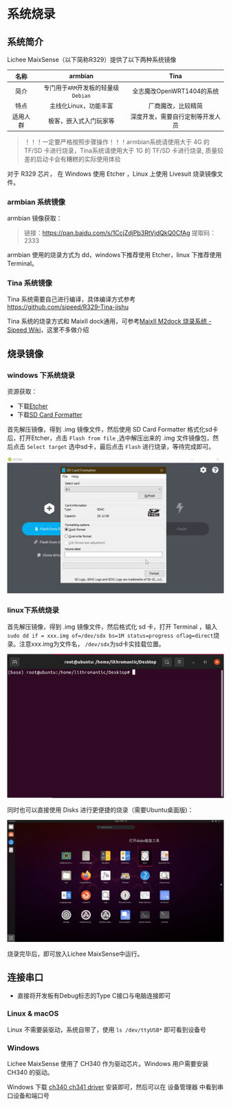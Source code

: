 # 系统烧录


## 系统简介

Lichee MaixSense（以下简称R329）提供了以下两种系统镜像

|   名称   |               armbian               |       Tina      |
| :------: | :------------------------: | :----------------------: |
|   简介   | 专门用于`ARM`开发板的轻量级`Debian` |    全志魔改OpenWRT1404的系统     |
|   特点   |        主线化Linux，功能丰富      |        厂商魔改，比较精简        |
| 适用人群 |       极客，嵌入式入门玩家等      | 深度开发，需要自行定制等开发人员 |

> ！！！一定要严格按照步骤操作！！！armbian系统请使用大于 4G 的 TF/SD 卡进行烧录，Tina系统请使用大于 1G 的 TF/SD 卡进行烧录, 质量较差的启动卡会有糟糕的实际使用体验

对于 R329 芯片， 在 Windows 使用 Etcher ，Linux 上使用 Livesuit 烧录镜像文件。
### armbian 系统镜像

armbian 镜像获取：

> 链接：<https://pan.baidu.com/s/1CcjZdjPb3RtVjdQkQ0CfAg> 提取码：2333 


armbian 使用的烧录方式为 dd，windows下推荐使用 Etcher，linux 下推荐使用 Terminal。


### Tina 系统镜像

Tina 系统需要自己进行编译，具体编译方式参考<https://github.com/sipeed/R329-Tina-jishu>

Tina 系统的烧录方式和 MaixII dock通用，可参考[MaixII M2dock 烧录系统 - Sipeed Wiki](./../M2/flash.md)，这里不多做介绍


## 烧录镜像
### windows 下系统烧录

资源获取：

- 下载[Etcher](https://www.balena.io/etcher/ "Etcher")
- 下载[SD Card Formatter](https://www.sdcard.org/downloads/formatter/eula_windows/SDCardFormatterv5_WinEN.zip "SDCardFormatter")

首先解压镜像，得到 .img 镜像文件，然后使用 SD Card Formatter 格式化sd卡后，打开Etcher，点击 `Flash from file` ,选中解压出来的 .img 文件镜像包，然后点击 `Select target` 选中sd卡，最后点击 `Flash` 进行烧录，等待完成即可。 

![95133](./assets/95133.gif)

### linux下系统烧录

首先解压镜像，得到 .img 镜像文件，然后格式化 sd 卡，打开 Terminal ，输入  `sudo dd if = xxx.img of=/dev/sdx bs=1M status=progress oflag=direct`烧录。注意xxx.img为文件名，  `/dev/sdx`为sd卡实挂载位置。

![2021-08-05-11-44-49](./assets/2021-08-05-11-44-49.gif)

同时也可以直接使用 Disks 进行更便捷的烧录（需要Ubuntu桌面版)：

![2021080511-46-53](./assets/2021080511-46-53.gif)

烧录完毕后，即可放入Lichee MaixSense中运行。



## 连接串口

- 直接将开发板有Debug标志的Type C接口与电脑连接即可

### Linux & macOS

Linux 不需要装驱动，系统自带了，使用 `ls /dev/ttyUSB*` 即可看到设备号

### Windows

Lichee MaixSense 使用了 CH340 作为驱动芯片。Windows 用户需要安装 CH340 的驱动。

Windows 下载 [ch340 ch341 driver](https://api.dl.sipeed.com/shareURL/MAIX/tools/ch340_ch341_driver) 安装即可，然后可以在 设备管理器 中看到串口设备和端口号